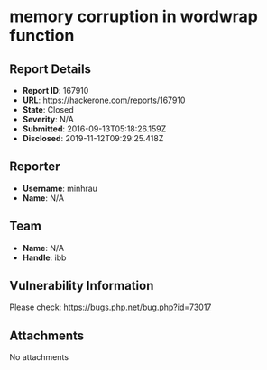 # memory corruption in wordwrap function

## Report Details
- **Report ID**: 167910
- **URL**: https://hackerone.com/reports/167910
- **State**: Closed
- **Severity**: N/A
- **Submitted**: 2016-09-13T05:18:26.159Z
- **Disclosed**: 2019-11-12T09:29:25.418Z

## Reporter
- **Username**: minhrau
- **Name**: N/A

## Team
- **Name**: N/A
- **Handle**: ibb

## Vulnerability Information
Please check: https://bugs.php.net/bug.php?id=73017

## Attachments
No attachments
